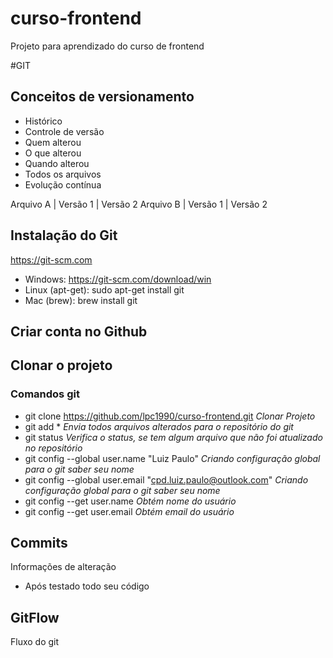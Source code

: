 # curso-frontend
Projeto para aprendizado do curso de frontend

#GIT
## Conceitos de versionamento
- Histórico
- Controle de versão
- Quem alterou
- O que alterou
- Quando alterou
- Todos os arquivos
- Evolução contínua

Arquivo A | Versão 1 | Versão 2
Arquivo B | Versão 1 | Versão 2

## Instalação do Git
https://git-scm.com

- Windows: https://git-scm.com/download/win
- Linux (apt-get): sudo apt-get install git
- Mac (brew): brew install git

## Criar conta no Github

## Clonar o projeto
### Comandos git
- git clone https://github.com/lpc1990/curso-frontend.git *Clonar Projeto*
- git add * *Envia todos arquivos alterados para o repositório do git*
- git status *Verifica o status, se tem algum arquivo que não foi       atualizado no repositório*
- git config --global user.name "Luiz Paulo" *Criando configuração global para o git saber seu nome*
- git config --global user.email "cpd.luiz.paulo@outlook.com" *Criando configuração global para o git saber seu nome*
- git config --get user.name *Obtém nome do usuário*
- git config --get user.email *Obtém email do usuário*

## Commits
Informações de alteração
- Após testado todo seu código

## GitFlow
Fluxo do git
